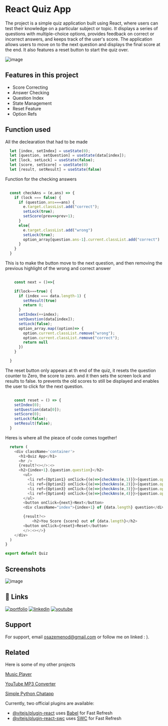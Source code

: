 # React Quiz App

The project is a simple quiz application built using React, where users can test their knowledge on a particular subject or topic. It displays a series of questions with multiple-choice options, provides feedback on correct or incorrect answers, and keeps track of the user's score. The application allows users to move on to the next question and displays the final score at the end. It also features a reset button to start the quiz over.


![image](https://github.com/user-attachments/assets/96473826-0a10-49a4-84a0-ddb7fc829af1)


## Features in this project

- Score Correcting
- Answer Checking
- Question Index
- State Management
- Reset Feature
- Option Refs

## Function used

All the declearation that had to be made

```javascript
  let [index, setIndex] = useState(0);
  let [question, setQuestion] = useState(data[index]);
  let [lock, setLock] = useState(false);
  let [score, setScore] = useState(0)
  let [result, setResult] = useState(false)
```

Function for the checking answers

```javascript
  
  const checkAns = (e,ans) => {
    if (lock === false) {
      if (question.ans===ans) {
        e.target.classList.add("correct");
        setLock(true);
        setScore(prev=>prev+1);
      }
      else{
        e.target.classList.add("wrong")
        setLock(true);  
        option_array[question.ans-1].current.classList.add("correct")
      }
    }    
  }

```

This is to make the button move to the next question, and then removing the previous highlight of the wrong and correct answer

```javascript
  
    const next = ()=>{

    if(lock===true) {
      if (index === data.length-1) {
        setResult(true)
        return 0;
      }
      setIndex(++index);
      setQuestion(data[index]);
      setLock(false);
      option_array.map((option)=> {
        option.current.classList.remove("wrong");
        option.current.classList.remove("correct");
        return null
      })
    }

  }

```

The reset button only appears at th end of the quiz, it resets the question counter to Zero, the score to zero. and it then sets the screen lock and results to false. to prevents the old scores to still be displayed and enables the user to click for the next question.

```javascript
  
    const reset = () => {
    setIndex(0);
    setQuestion(data[0]);
    setScore(0);
    setLock(false);
    setResult(false);
  }

```


Heres is where all the pieace of code comes together!

```javascript
  return ( 
    <div className='container'>
      <h1>Quiz App</h1>
      <hr />
      {result?<></>:<>
      <h2>{index+1}.{question.question}</h2>
        <ul>
          <li ref={Option1} onClick={(e)=>{checkAns(e,1)}}>{question.option1}</li>
          <li ref={Option2} onClick={(e)=>{checkAns(e,2)}}>{question.option2}</li>
          <li ref={Option3} onClick={(e)=>{checkAns(e,3)}}>{question.option3}</li>
          <li ref={Option4} onClick={(e)=>{checkAns(e,4)}}>{question.option4}</li>
        </ul>
        <button onClick={next}>Next</button>
        <div className="index">{index+1} of {data.length} question</div></>}

        {result?<>
            <h2>You Score {score} out of {data.length}</h2>
        <button onClick={reset}>Reset</button>
        </>:<></>}
    </div>
  )
} 

export default Quiz
```


## Screenshots


![image](https://github.com/user-attachments/assets/96473826-0a10-49a4-84a0-ddb7fc829af1)



## 🔗 Links
[![portfolio](https://img.shields.io/badge/my_portfolio-000?style=for-the-badge&logo=ko-fi&logoColor=white)](https://osadeveloper-por.netlify.app/)
[![linkedin](https://img.shields.io/badge/linkedin-0A66C2?style=for-the-badge&logo=linkedin&logoColor=white)](https://www.linkedin.com/in/osazemen-osawaru-odeh-005844291/)
[![youtube](https://img.shields.io/badge/youtube-ff4500?style=for-the-badge&logo=youtube&logoColor=red)](https://www.youtube.com/@OsazemenGmrYT)


## Support

For support, email osazemenod@gmail.com or follow me on linked : ).


## Related

Here is some of my other projects

[Music Player](https://github.com/Osalino/music-player)

[YouTube MP3 Converter](https://github.com/Osalino/youtube-mp3-conv)

[Simple Python Chatapp](https://github.com/Osalino/PythonnChat-App)







Currently, two official plugins are available:

- [@vitejs/plugin-react](https://github.com/vitejs/vite-plugin-react/blob/main/packages/plugin-react/README.md) uses [Babel](https://babeljs.io/) for Fast Refresh
- [@vitejs/plugin-react-swc](https://github.com/vitejs/vite-plugin-react-swc) uses [SWC](https://swc.rs/) for Fast Refresh
